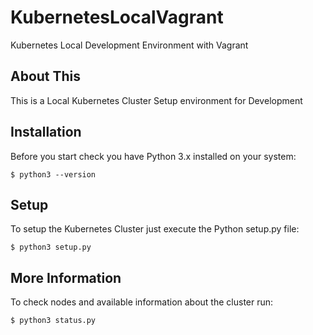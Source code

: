 # KubernetesLocalVagrant

Kubernetes Local Development Environment with Vagrant

## About This

This is a Local Kubernetes Cluster Setup environment for Development

## Installation

Before you start check you have Python 3.x installed on your system:

```
$ python3 --version
```

## Setup

To setup the Kubernetes Cluster just execute the Python setup.py file:

```
$ python3 setup.py
```

## More Information

To check nodes and available information about the cluster run:

```
$ python3 status.py
```
